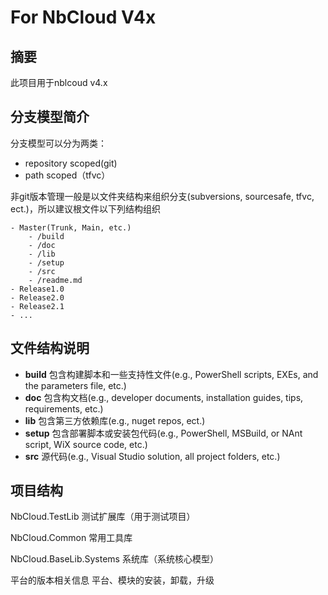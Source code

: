 # For NbCloud V4x

## 摘要

此项目用于nblcoud v4.x 

## 分支模型简介

分支模型可以分为两类：

- repository scoped(git)
- path scoped（tfvc）

非git版本管理一般是以文件夹结构来组织分支(subversions, sourcesafe, tfvc, ect.)，所以建议根文件以下列结构组织

	- Master(Trunk, Main, etc.)
		- /build
		- /doc
		- /lib
		- /setup
		- /src
		- /readme.md
	- Release1.0
	- Release2.0
	- Release2.1
	- ...

## 文件结构说明
- **build** 包含构建脚本和一些支持性文件(e.g., PowerShell scripts, EXEs, and the parameters file, etc.)
- **doc** 包含构文档(e.g., developer documents, installation guides, tips, requirements, etc.) 
- **lib** 包含第三方依赖库(e.g., nuget repos, ect.)
- **setup** 包含部署脚本或安装包代码(e.g.,  PowerShell, MSBuild, or NAnt script, WiX source code, etc.) 
- **src** 源代码(e.g.,  Visual Studio solution, all project folders, etc.)


## 项目结构

NbCloud.TestLib 测试扩展库（用于测试项目）

NbCloud.Common 常用工具库

NbCloud.BaseLib.Systems 系统库（系统核心模型）

平台的版本相关信息
平台、模块的安装，卸载，升级
